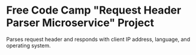 # Free Code Camp "Request Header Parser Microservice" Project

Parses request header and responds with client IP address, language, and operating system.
